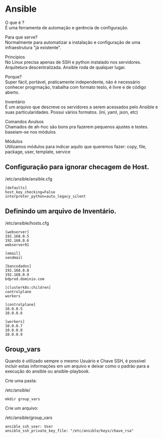 # Ansible

O que é ? 
<br>
É uma ferramenta de automação e gerência de configuração.

Para que serve?
<br>
Normalmente para automatizar a instalação e configuração de uma infraestrutura "já existente".

Principios
<br>
No Linux precisa apenas de SSH e python instalado nos servidores. Arquitetura descentralizada.
Ansible roda de qualquer lugar.

Porque?
<br>
Super fácil, portável, praticamente independente, não é necessário conhecer progrmação,
trabalha com formato testo, é livre e de código aberto.

Inventário
<br>
É um arquivo que descreve os servidores a serem acessados pelo Ansible e suas particularidades.
Possui vários formatos. (ini, yaml, json, etc)

Comandos Avulsos
<br>
Chamados de ah-hoc são bons pra fazerem pequenos ajustes e testes.
baseiam-se nos módulos

Módulos
<br>
Utilizamos módulos para indicar aquilo que queremos fazer:
copy, file, package, user, template, service


## Configuração para ignorar checagem de Host.

/etc/ansible/ansible.cfg
```
[defaults]
host_key_checking=False
interpreter_python=auto_legacy_silent
```

## Definindo um arquivo de Inventário.

/etc/ansible/hosts.cfg

```
[webserver]
192.168.0.5
192.168.0.6
webserver01

[email]
sendmail

[bancodados]
192.168.0.8
192.168.0.9
bdprod.dominio.com

[clusterk8s:children]
controlplane
workers

[controlplane]
10.0.0.5
10.0.0.6

[workers]
10.0.0.7
10.0.0.8
10.0.0.9
```

## Group_vars 

Quando é utilizado sempre o mesmo Usuário e Chave SSH, é possível incluir estas informações em um arquivo e deixar como o padrão para a execução do ansible ou ansible-playbook.

Crie uma pasta:

/etc/ansible/
```
mkdir group_vars
```

Crie um arquivo:

/etc/ansible/group_vars
```
ansible_ssh_user: User
ansible_ssh_private_key_file: "/etc/ansible/keys/chave_rsa"
```

